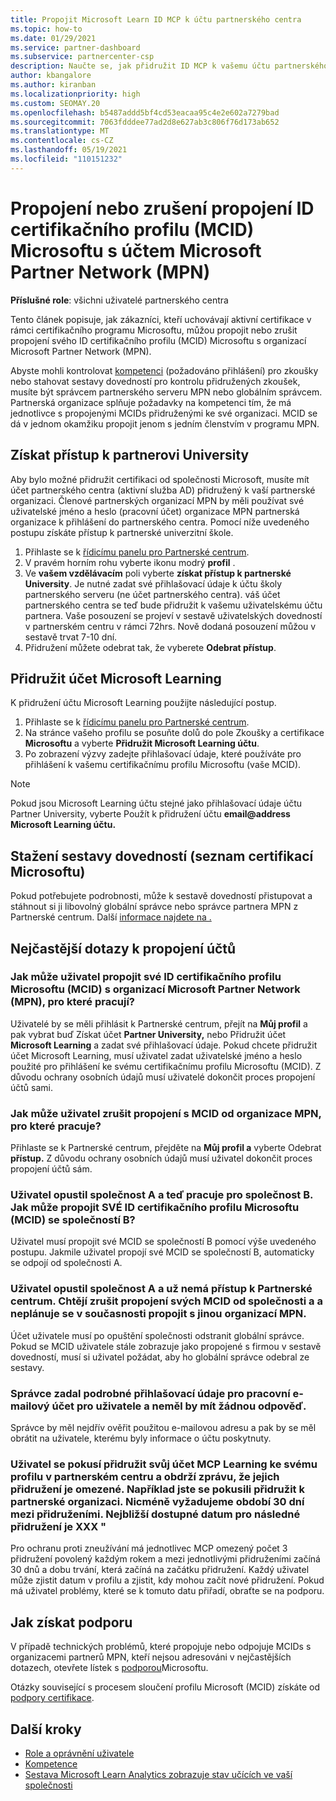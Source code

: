 ```yaml
---
title: Propojit Microsoft Learn ID MCP k účtu partnerského centra
ms.topic: how-to
ms.date: 01/29/2021
ms.service: partner-dashboard
ms.subservice: partnercenter-csp
description: Naučte se, jak přidružit ID MCP k vašemu účtu partnerského centra, aby vaše společnost mohla vidět školicí a studijní postupy, které jste provedli směrem k kompetenci.
author: kbangalore
ms.author: kiranban
ms.localizationpriority: high
ms.custom: SEOMAY.20
ms.openlocfilehash: b5487addd5bf4cd53eacaa95c4e2e602a7279bad
ms.sourcegitcommit: 7063fdddee77ad2d8e627ab3c806f76d173ab652
ms.translationtype: MT
ms.contentlocale: cs-CZ
ms.lasthandoff: 05/19/2021
ms.locfileid: "110151232"
---
```

# <a name="link-or-unlink-a-microsoft-certification-profile-id-mcid-to-a-microsoft-partner-network-mpn-account"></a>Propojení nebo zrušení propojení ID certifikačního profilu (MCID) Microsoftu s účtem Microsoft Partner Network (MPN)

**Příslušné role**: všichni uživatelé partnerského centra

Tento článek popisuje, jak zákazníci, kteří uchovávají aktivní certifikace v rámci certifikačního programu Microsoftu, můžou propojit nebo zrušit propojení svého ID certifikačního profilu (MCID) Microsoftu s organizací Microsoft Partner Network (MPN).

Abyste mohli kontrolovat [kompetenci](https://partner.microsoft.com/pcv/partnership/competencies) (požadováno přihlášení) pro zkoušky nebo stahovat sestavy dovedností pro kontrolu přidružených zkoušek, musíte být správcem partnerského serveru MPN nebo globálním správcem. Partnerská organizace splňuje požadavky na kompetenci tím, že má jednotlivce s propojenými MCIDs přidruženými ke své organizaci. MCID se dá v jednom okamžiku propojit jenom s jedním členstvím v programu MPN.

## <a name="get-partner-university-access"></a>Získat přístup k partnerovi University

Aby bylo možné přidružit certifikaci od společnosti Microsoft, musíte mít účet partnerského centra (aktivní služba AD) přidružený k vaší partnerské organizaci. Členové partnerských organizací MPN by měli používat své uživatelské jméno a heslo (pracovní účet) organizace MPN partnerská organizace k přihlášení do partnerského centra.
Pomocí níže uvedeného postupu získáte přístup k partnerské univerzitní škole.

1. Přihlaste se k [řídicímu panelu pro Partnerské centrum](https://partner.microsoft.com/dashboard/).
2. V pravém horním rohu vyberte ikonu modrý **profil** .
3. Ve **vašem vzdělávacím** poli vyberte **získat přístup k partnerské University**. Je nutné zadat své přihlašovací údaje k účtu školy partnerského serveru (ne účet partnerského centra). váš účet partnerského centra se teď bude přidružit k vašemu uživatelskému účtu partnera. Vaše posouzení se projeví v sestavě uživatelských dovedností v partnerském centru v rámci 72hrs. Nově dodaná posouzení můžou v sestavě trvat 7-10 dní.
4. Přidružení můžete odebrat tak, že vyberete **Odebrat přístup**.

## <a name="associate-a-microsoft-learning-account"></a>Přidružit účet Microsoft Learning

K přidružení účtu Microsoft Learning použijte následující postup. 

1. Přihlaste se k [řídicímu panelu pro Partnerské centrum](https://partner.microsoft.com/dashboard/).
2. Na stránce vašeho profilu se posuňte dolů do pole Zkoušky a certifikace **Microsoftu** a vyberte **Přidružit Microsoft Learning účtu**.
3. Po zobrazení výzvy zadejte přihlašovací údaje, které používáte pro přihlášení k vašemu certifikačnímu profilu Microsoftu (vaše MCID).

>[!NOTE]
>Pokud jsou Microsoft Learning účtu stejné jako přihlašovací údaje účtu Partner University, vyberte Použít k přidružení účtu **email@address Microsoft Learning účtu.**

## <a name="download-skills-report-microsoft-certification-list"></a>Stažení sestavy dovedností (seznam certifikací Microsoftu)
Pokud potřebujete podrobnosti, může k sestavě dovedností přistupovat a stáhnout si ji libovolný globální správce nebo správce partnera MPN z Partnerské centrum. Další [informace najdete na .](./mpn-skills-report.md#view-skills-report-data)


## <a name="frequently-asked-questions-about-linking-accounts"></a>Nejčastější dotazy k propojení účtů

### <a name="how-can-a-user-link-their-microsoft-certification-profile-id-mcid-with-the-microsoft-partner-network-mpn-organization-they-work-for"></a>Jak může uživatel propojit své ID certifikačního profilu Microsoftu (MCID) s organizací Microsoft Partner Network (MPN), pro které pracují?

Uživatelé by se měli přihlásit k Partnerské centrum, přejít na **Můj profil** a pak vybrat buď Získat účet **Partner University,** nebo Přidružit účet **Microsoft Learning** a zadat své přihlašovací údaje. Pokud chcete přidružit účet Microsoft Learning, musí uživatel zadat uživatelské jméno a heslo použité pro přihlášení ke svému certifikačnímu profilu Microsoftu (MCID). Z důvodu ochrany osobních údajů musí uživatelé dokončit proces propojení účtů sami.  

### <a name="how-can-a-user-unlink-their-mcid-from-the-mpn-organization-they-work-for"></a>Jak může uživatel zrušit propojení s MCID od organizace MPN, pro které pracuje?

Přihlaste se k Partnerské centrum, přejděte na **Můj profil a** vyberte Odebrat **přístup.** Z důvodu ochrany osobních údajů musí uživatel dokončit proces propojení účtů sám.

### <a name="the-user-left-company-a-and-now-works-for-company-b-how-can-they-link-their-microsoft-certification-profile-id-mcid-with-company-b"></a>Uživatel opustil společnost A a teď pracuje pro společnost B. Jak může propojit SVÉ ID certifikačního profilu Microsoftu (MCID) se společností B?

Uživatel musí propojit své MCID se společností B pomocí výše uvedeného postupu. Jakmile uživatel propojí své MCID se společností B, automaticky se odpojí od společnosti A.

### <a name="the-user-left-company-a-and-no-longer-has-access-to-partner-center-they-want-to-unlink-their-mcid-from-company-a-and-are-not-planning-to-link-it-with-another-mpn-organization-at-the-moment"></a>Uživatel opustil společnost A a už nemá přístup k Partnerské centrum. Chtějí zrušit propojení svých MCID od společnosti a a neplánuje se v současnosti propojit s jinou organizací MPN.

Účet uživatele musí po opuštění společnosti odstranit globální správce. Pokud se MCID uživatele stále zobrazuje jako propojené s firmou v sestavě dovedností, musí si uživatel požádat, aby ho globální správce odebral ze sestavy.

### <a name="the-admin-provided-sign-in-details-for-a-work-email-account-to-a-user-and-they-have-had-no-response"></a>Správce zadal podrobné přihlašovací údaje pro pracovní e-mailový účet pro uživatele a neměl by mít žádnou odpověď.

Správce by měl nejdřív ověřit použitou e-mailovou adresu a pak by se měl obrátit na uživatele, kterému byly informace o účtu poskytnuty.

### <a name="a-user-tries-to-associate-their-mcp-learning-account-to-their-profile-in-partner-center-and-receives-a-message-that-their-association-is-limited-for-example-you-have-attempted-to-associate-with-a-partner-organization-however-we-require-a-period-of-30-days-between-associations-your-next-available-date-for-a-subsequent-association-is-xxx"></a>Uživatel se pokusí přidružit svůj účet MCP Learning ke svému profilu v partnerském centru a obdrží zprávu, že jejich přidružení je omezené. Například jste se pokusili přidružit k partnerské organizaci. Nicméně vyžadujeme období 30 dní mezi přidruženími. Nejbližší dostupné datum pro následné přidružení je XXX "

Pro ochranu proti zneužívání má jednotlivec MCP omezený počet 3 přidružení povolený každým rokem a mezi jednotlivými přidruženími začíná 30 dnů a dobu trvání, která začíná na začátku přidružení. Každý uživatel může zjistit datum v profilu a zjistit, kdy mohou začít nové přidružení. Pokud má uživatel problémy, které se k tomuto datu přiřadí, obraťte se na podporu.  

## <a name="how-to-get-support"></a>Jak získat podporu

V případě technických problémů, které propojuje nebo odpojuje MCIDs s organizacemi partnerů MPN, kteří nejsou adresováni v nejčastějších dotazech, otevřete lístek s [podporou](https://partner.microsoft.com/support)Microsoftu.

Otázky související s procesem sloučení profilu Microsoft (MCID) získáte od [podpory certifikace](https://aka.ms/mcpforum).

## <a name="next-steps"></a>Další kroky

- [Role a oprávnění uživatele](./permissions-overview.md)
- [Kompetence](https://partner.microsoft.com/membership/competencies)
- [Sestava Microsoft Learn Analytics zobrazuje stav učících ve vaší společnosti](ms-learn-analytics.md)

